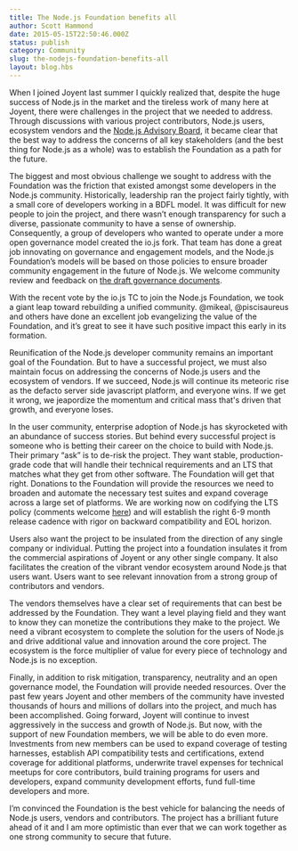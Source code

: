 ```yaml
---
title: The Node.js Foundation benefits all
author: Scott Hammond
date: 2015-05-15T22:50:46.000Z
status: publish
category: Community
slug: the-nodejs-foundation-benefits-all
layout: blog.hbs
---
```


When I joined Joyent last summer I quickly realized that, despite the huge
success of Node.js in the market and the tireless work of many here at Joyent,
there were challenges in the project that we needed to address. Through
discussions with various project contributors, Node.js users, ecosystem
vendors and the [Node.js Advisory Board](http://nodeadvisoryboard.com), it
became clear that the best way to address the concerns of all key stakeholders
(and the best thing for Node.js as a whole) was to establish the Foundation as
a path for the future.

The biggest and most obvious challenge we sought to address with the
Foundation was the friction that existed amongst some developers in the
Node.js community. Historically, leadership ran the project fairly tightly,
with a small core of developers working in a BDFL model. It was difficult for
new people to join the project, and there wasn’t enough transparency for such
a diverse, passionate community to have a sense of ownership. Consequently, a
group of developers who wanted to operate under a more open governance model
created the io.js fork. That team has done a great job innovating on
governance and engagement models, and the Node.js Foundation’s models will be
based on those policies to ensure broader community engagement in the future
of Node.js. We welcome community review and feedback on [the draft governance
documents](https://github.com/joyent/nodejs-advisory-board/tree/master/governance-proposal).

With the recent vote by the io.js TC to join the Node.js Foundation, we took a
giant leap toward rebuilding a unified community.  @mikeal, @piscisaureus and
others have done an excellent job evangelizing the value of the Foundation,
and it’s great to see it have such positive impact this early in its
formation.

Reunification of the Node.js developer community remains an important goal of
the Foundation. But to have a successful project, we must also maintain focus
on addressing the concerns of Node.js users and the ecosystem of vendors. If
we succeed, Node.js will continue its meteoric rise as the defacto server side
javascript platform, and everyone wins. If we get it wrong, we jeapordize the
momentum and critical mass that's driven that growth, and everyone loses.

In the user community, enterprise adoption of Node.js has skyrocketed with an
abundance of success stories. But behind every successful project is someone
who is betting their career on the choice to build with Node.js. Their primary
“ask” is to de-risk the project. They want stable, production-grade code that
will handle their technical requirements and an LTS that matches what they get
from other software. The Foundation will get that right. Donations to the
Foundation will provide the resources we need to broaden and automate the
necessary test suites and expand coverage across a large set of platforms. We
are working now on codifying the LTS policy (comments welcome
[here](https://github.com/nodejs/dev-policy/issues/67)) and will establish the
right 6-9 month release cadence with rigor on backward compatibility and EOL
horizon.

Users also want the project to be insulated from the direction of any single
company or individual. Putting the project into a foundation insulates it from
the commercial aspirations of Joyent or any other single company. It also
facilitates the creation of the vibrant vendor ecosystem around Node.js that
users want. Users want to see relevant innovation from a strong group of
contributors and vendors.

The vendors themselves have a clear set of requirements that can best be
addressed by the Foundation. They want a level playing field and they want to
know they can monetize the contributions they make to the project. We need a
vibrant ecosystem to complete the solution for the users of Node.js and drive
additional value and innovation around the core project. The ecosystem is the
force multiplier of value for every piece of technology and Node.js is no
exception.

Finally, in addition to risk mitigation, transparency, neutrality and an open
governance model, the Foundation will provide needed resources. Over the past
few years Joyent and other members of the community have invested thousands of
hours and millions of dollars into the project, and much has been
accomplished. Going forward, Joyent will continue to invest aggressively in
the success and growth of Node.js. But now, with the support of new Foundation
members, we will be able to do even more. Investments from new members can be
used to expand coverage of testing harnesses, establish API compatibility
tests and certifications, extend coverage for additional platforms, underwrite
travel expenses for technical meetups for core contributors, build training
programs for users and developers, expand community development efforts, fund
full-time developers and more.

I’m convinced the Foundation is the best vehicle for balancing the needs of
Node.js users, vendors and contributors. The project has a brilliant future
ahead of it and I am more optimistic than ever that we can work together as
one strong community to secure that future.
